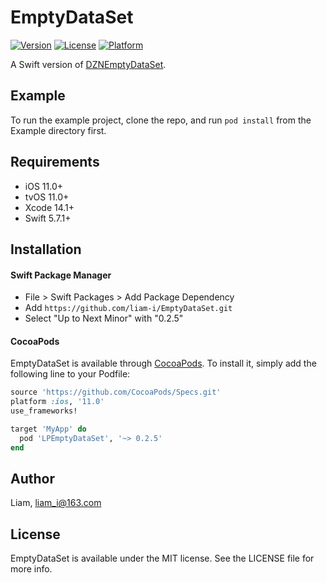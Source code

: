 # EmptyDataSet

<!-- [![CI Status](https://img.shields.io/travis/Liam/LPEmptyDataSet.svg?style=flat)](https://travis-ci.org/Liam/LPEmptyDataSet) -->
[![Version](https://img.shields.io/cocoapods/v/LPEmptyDataSet.svg?style=flat)](https://cocoapods.org/pods/LPEmptyDataSet)
[![License](https://img.shields.io/cocoapods/l/LPEmptyDataSet.svg?style=flat)](https://cocoapods.org/pods/LPEmptyDataSet)
[![Platform](https://img.shields.io/cocoapods/p/LPEmptyDataSet.svg?style=flat)](https://cocoapods.org/pods/LPEmptyDataSet)

A Swift version of [DZNEmptyDataSet](https://github.com/dzenbot/DZNEmptyDataSet).

## Example

To run the example project, clone the repo, and run `pod install` from the Example directory first.

## Requirements

* iOS 11.0+ 
* tvOS 11.0+ 
* Xcode 14.1+
* Swift 5.7.1+

## Installation

#### Swift Package Manager

- File > Swift Packages > Add Package Dependency
- Add `https://github.com/liam-i/EmptyDataSet.git`
- Select "Up to Next Minor" with "0.2.5"

#### CocoaPods

EmptyDataSet is available through [CocoaPods](https://cocoapods.org). To install it, simply add the following line to your Podfile:

```ruby
source 'https://github.com/CocoaPods/Specs.git'
platform :ios, '11.0'
use_frameworks!

target 'MyApp' do
  pod 'LPEmptyDataSet', '~> 0.2.5'
end
```

## Author

Liam, liam_i@163.com

## License

EmptyDataSet is available under the MIT license. See the LICENSE file for more info.
